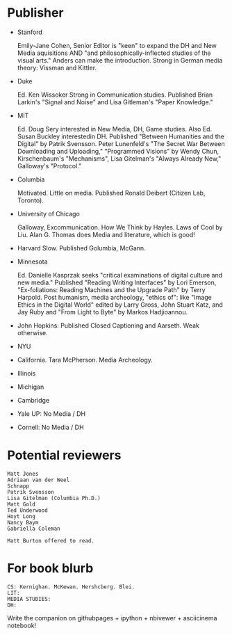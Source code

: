 Publisher
===========================

- Stanford

    Emily-Jane Cohen, Senior Editor is "keen" to expand the DH and New Media
    aquisitions AND "and philosophically-inflected studies of the visual arts."
    Anders can make the introduction. Strong in German media theory: Vissman and
    Kittler.

- Duke

    Ed. Ken Wissoker Strong in Communication studies. Published Brian
    Larkin's "Signal and Noise" and Lisa Gitleman's "Paper Knowledge."

- MIT

    Ed. Doug Sery interested in New Media, DH, Game studies. Also Ed. Susan
    Buckley interestedin DH. Published "Between Humanities and the Digital" by
    Patrik Svensson. Peter Lunenfeld's "The Secret War Between Downloading and
    Uploading," "Programmed Visions" by Wendy Chun, Kirschenbaum's
    "Mechanisms", Lisa Gitelman's "Always Already New," Galloway's "Protocol."

- Columbia

    Motivated. Little on media. Published Ronald Deibert (Citizen Lab,
    Toronto).

- University of Chicago

    Galloway, Excommunication. How We Think by Hayles. Laws of Cool by Liu. Alan G.
    Thomas does Media and literature, which is good!

- Harvard
    Slow. Published Golumbia, McGann.

- Minnesota

    Ed. Danielle Kasprzak seeks "critical examinations of digital culture and
    new media." Published "Reading Writing Interfaces" by Lori Emerson,
    "Ex-foliations: Reading Machines and the Upgrade Path" by Terry Harpold.  Post
    humanism, media archeology, "ethics of": like "Image Ethics in the Digital
    World" edited by Larry Gross, John Stuart Katz, and Jay Ruby and "From Light to
    Byte" by Markos Hadjioannou.


- John Hopkins: Published Closed Captioning and Aarseth. Weak otherwise.

- NYU
- California. Tara McPherson. Media Archeology. 
- Illinois
- Michigan
- Cambridge
- Yale UP: No Media / DH
- Cornell: No Media / DH



Potential reviewers
===========================

    Matt Jones
    Adriaan van der Weel
    Schnapp
    Patrik Svensson
    Lisa Gitelman (Columbia Ph.D.)
    Matt Gold
    Ted Underwood
    Hoyt Long
    Nancy Baym
    Gabriella Coleman

    Matt Burton offered to read.

For book blurb
===========================

    CS: Kernighan. McKewan. Hershcberg. Blei.
    LIT:
    MEDIA STUDIES:
    DH:

Write the companion on githubpages + ipython + nbivewer + asciicinema notebook!

